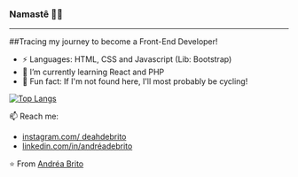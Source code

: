 ### Namastê :bow::pray:

------------------------------
##Tracing my journey to become a Front-End Developer!

- ⚡ Languages: HTML, CSS and Javascript (Lib: Bootstrap)
- 🌱 I’m currently learning React and PHP
- 💬 Fun fact: If I'm not found here, I'll most probably be cycling!

[![Top Langs](https://github-readme-stats.vercel.app/api/top-langs/?username=andreadebrito&layout=compact)](https://github.com/andreadebrito/github-readme-stats)

📫 Reach me: 
- [instagram.com/ deahdebrito]( https://www.instagram.com/deahdebrito/)
- [linkedin.com/in/andréadebrito]( https://www.linkedin.com/in/andréadebrito/)

⭐️ From [Andréa Brito]( https://github.com/andreadebrito)

